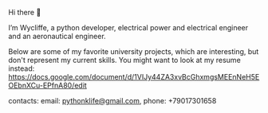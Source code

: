 Hi there 👋

I’m Wycliffe, a python developer, 
electrical power and electrical engineer 
and an aeronautical engineer.

Below are some of my favorite university projects,
which are interesting, but don't represent my current skills.
You might want to look at my resume instead: https://docs.google.com/document/d/1VIJy44ZA3xvBcGhxmgsMEEnNeH5EOEbnXCu-EPfnA80/edit

contacts: email: pythonklife@gmail.com, 
          phone: +79017301658
